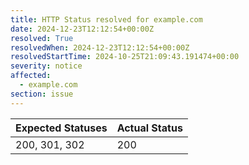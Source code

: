 ```yaml
---
title: HTTP Status resolved for example.com
date: 2024-12-23T12:12:54+00:00Z
resolved: True
resolvedWhen: 2024-12-23T12:12:54+00:00Z
resolvedStartTime: 2024-10-25T21:09:43.191474+00:00
severity: notice
affected:
  - example.com
section: issue
---
```


| Expected Statuses | Actual Status  |
|-------------------|----------------|
| 200, 301, 302 | 200 |
